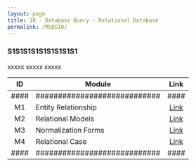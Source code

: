 ```yaml
---
layout: page
title: 18 - Database Query - Relational Database
permalink: /MSDS18/
---
```


<h3>S1S1S1S1S1S1S1S1S1</h3>

xxxxx xxxxx xxxxx

| ID | Module                     |Link|
|:--:|----------------------------|:--:|
|####|############################|####|
| M1 |Entity Relationship         |[Link](/01-MSDS/MSDS16/M1/)|
| M2 |Relational Models           |[Link](/01-MSDS/MSDS16/M2/)|
| M3 |Normalization Forms         |[Link](/01-MSDS/MSDS16/M3/)|
| M4 |Relational Case             |[Link](/01-MSDS/MSDS16/M4/)|
|####|############################|####|

